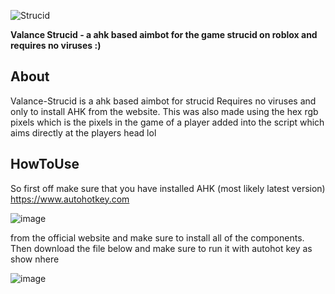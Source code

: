 ![Strucid](https://user-images.githubusercontent.com/95067718/158526417-7619a10d-d6d7-4936-b447-f8d039b098d6.png)

**Valance Strucid - a ahk based aimbot for the game strucid on roblox and requires no viruses :)**

## About
Valance-Strucid is a ahk based aimbot for strucid
Requires no viruses and only to install AHK from the website. This was also made using the hex rgb pixels which is the pixels in the game of a player added into the script which aims directly at the players head lol



## HowToUse

So first off make sure that you have installed AHK (most likely latest version)
https://www.autohotkey.com

![image](https://user-images.githubusercontent.com/95067718/158527991-91cde2f2-45f8-41b4-880e-786a41925534.png)

from the official website and make sure to install all of the components. Then download the file below and make sure to run it with autohot key as show nhere


![image](https://user-images.githubusercontent.com/95067718/158527764-60a7f59e-6c1e-4d94-9a99-84a0e4bfb3f7.png)
